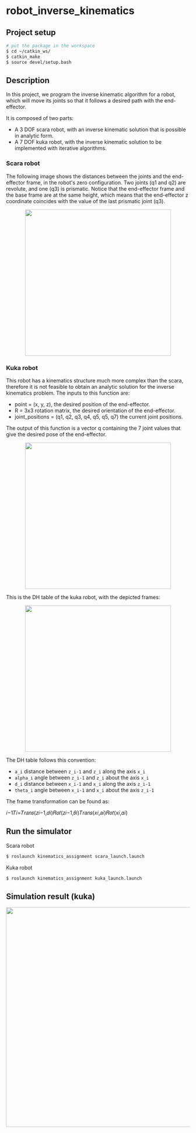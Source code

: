 # robot_inverse_kinematics

## Project setup

```bash
# put the package in the workspace
$ cd ~/catkin_ws/
$ catkin_make
$ source devel/setup.bash
```

## Description

In this project, we program the inverse kinematic algorithm for a robot, which will move its joints so that it follows a desired path with the end-effector.

It is composed of two parts:

* A 3 DOF scara robot, with an inverse kinematic solution that is possible in analytic form.
* A 7 DOF kuka robot, with the inverse kinematic solution to be implemented with iterative algorithms.

### Scara robot

The following image shows the distances between the joints and the end-effector frame, in the robot's zero configuration. Two joints (q1 and q2) are revolute, and one (q3) is prismatic. Notice that the end-effector frame and the base frame are at the same height, which means that the end-effector z coordinate coincides with the value of the last prismatic joint (q3).

<p align="center">
  <img src="https://user-images.githubusercontent.com/62132206/137815066-2c2df8a5-2ec3-4d06-b2e2-c1e209198b69.png" width="400">
</p>

### Kuka robot

This robot has a kinematics structure much more complex than the scara, therefore it is not feasible to obtain an analytic solution for the inverse kinematics problem. The inputs to this function are: 

* point = (x, y, z), the desired position of the end-effector.
* R = 3x3 rotation matrix, the desired orientation of the end-effector.
* joint_positions = (q1, q2, q3, q4, q5, q5, q7) the current joint positions.

The output of this function is a vector q containing the 7 joint values that give the desired pose of the end-effector.

<p align="center">
  <img src="https://user-images.githubusercontent.com/62132206/137815059-03c594ee-d76e-4ef5-887e-8d750aba119c.png" width="400">
</p>

This is the DH table of the kuka robot, with the depicted frames:

<p align="center">
  <img src="https://user-images.githubusercontent.com/62132206/137815470-a0dfa099-7aae-4151-bea9-af3dadf71ed4.png" width="400">
</p>

The DH table follows this convention:

* `a_i` distance between `z_i-1` and `z_i` along the axis `x_i`
* `alpha_i` angle between `z_i-1` and `z_i` about the axis `x_i`
* `d_i` distance between `x_i-1` and `x_i` along the axis `z_i-1`
* `theta_i` angle between `x_i-1` and `x_i` about the axis `z_i-1`

The frame transformation can be found as:

𝑖−1𝑇𝑖=𝑇𝑟𝑎𝑛𝑠(𝑧𝑖−1,𝑑𝑖)𝑅𝑜𝑡(𝑧𝑖−1,𝜃𝑖)𝑇𝑟𝑎𝑛𝑠(𝑥𝑖,𝑎𝑖)𝑅𝑜𝑡(𝑥𝑖,𝛼𝑖)

## Run the simulator

Scara robot

```bash
$ roslaunch kinematics_assignment scara_launch.launch
```

Kuka robot

```bash
$ roslaunch kinematics_assignment kuka_launch.launch
```

## Simulation result (kuka)

<p align="center">
  <img src="https://user-images.githubusercontent.com/62132206/137804639-fe2ab29b-333c-4385-b9d8-b2332268e9a0.gif" width="600">
</p>
